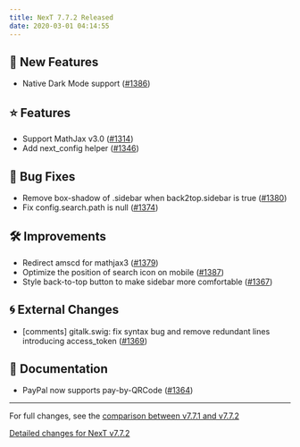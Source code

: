 ```yaml
---
title: NexT 7.7.2 Released
date: 2020-03-01 04:14:55 
---
```


## 🌟 New Features

- Native Dark Mode support ([#1386](https://github.com/theme-next/hexo-theme-next/pull/1386))

## ⭐ Features

- Support MathJax v3.0 ([#1314](https://github.com/theme-next/hexo-theme-next/pull/1314))
- Add next_config helper ([#1346](https://github.com/theme-next/hexo-theme-next/pull/1346))

## 🐞 Bug Fixes

- Remove box-shadow of .sidebar when back2top.sidebar is true ([#1380](https://github.com/theme-next/hexo-theme-next/pull/1380))
- Fix config.search.path is null ([#1374](https://github.com/theme-next/hexo-theme-next/pull/1374))

## 🛠 Improvements

- Redirect amscd for mathjax3 ([#1379](https://github.com/theme-next/hexo-theme-next/pull/1379))
- Optimize the position of search icon on mobile ([#1387](https://github.com/theme-next/hexo-theme-next/pull/1387))
- Style back-to-top button to make sidebar more comfortable ([#1367](https://github.com/theme-next/hexo-theme-next/pull/1367))

## 🌀 External Changes

- [comments] gitalk.swig: fix syntax bug and remove redundant lines introducing access_token ([#1369](https://github.com/theme-next/hexo-theme-next/pull/1369))

## 📖 Documentation

- PayPal now supports pay-by-QRCode ([#1364](https://github.com/theme-next/hexo-theme-next/pull/1364))

***

For full changes, see the [comparison between v7.7.1 and v7.7.2](https://github.com/theme-next/hexo-theme-next/compare/v7.7.1...v7.7.2)


[Detailed changes for NexT v7.7.2](https://github.com/theme-next/hexo-theme-next/releases/tag/v7.7.2)
